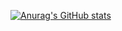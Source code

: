 
[![Anurag's GitHub stats](https://github-readme-stats.vercel.app/api?username=zozonteq)](https://github.com/anuraghazra/github-readme-stats)
